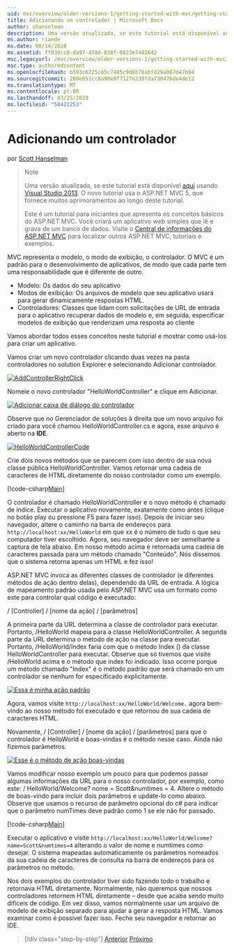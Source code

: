 ```yaml
---
uid: mvc/overview/older-versions-1/getting-started-with-mvc/getting-started-with-mvc-part2
title: Adicionando um controlador | Microsoft Docs
author: shanselman
description: Uma versão atualizada, se este tutorial está disponível aqui usando o Visual Studio 2013. O novo tutorial usa o ASP.NET MVC 5, que fornece muitos aprimoramentos em t...
ms.author: riande
ms.date: 08/14/2010
ms.assetid: ff03dcc0-da97-458d-838f-0823e7482642
msc.legacyurl: /mvc/overview/older-versions-1/getting-started-with-mvc/getting-started-with-mvc-part2
msc.type: authoredcontent
ms.openlocfilehash: b593c6225c05c7405c9d8b78abfd29a087d47b04
ms.sourcegitcommit: 289e051cc8a90e8f7127e239fda73047bde4de12
ms.translationtype: MT
ms.contentlocale: pt-BR
ms.lasthandoff: 03/25/2019
ms.locfileid: "58421253"
---
```

<a name="adding-a-controller"></a>Adicionando um controlador
====================
por [Scott Hanselman](https://github.com/shanselman)

> > [!NOTE]
> > Uma versão atualizada, se este tutorial está disponível [aqui](../../getting-started/introduction/getting-started.md) usando [Visual Studio 2013](https://my.visualstudio.com/Downloads?q=visual%20studio%202013). O novo tutorial usa o ASP.NET MVC 5, que fornece muitos aprimoramentos ao longo deste tutorial.
>
>
> Este é um tutorial para iniciantes que apresenta os conceitos básicos do ASP.NET MVC. Você criará um aplicativo web simples que lê e grava de um banco de dados. Visite o [Central de informações do ASP.NET MVC](../../../index.md) para localizar outros ASP.NET MVC, tutoriais e exemplos.


MVC representa o modelo, o modo de exibição, o controlador. O MVC é um padrão para o desenvolvimento de aplicativos, de modo que cada parte tem uma responsabilidade que é diferente de outro.

- Modelo: Os dados do seu aplicativo
- Modos de exibição: Os arquivos de modelo que seu aplicativo usará para gerar dinamicamente respostas HTML.
- Controladores: Classes que lidam com solicitações de URL de entrada para o aplicativo recuperar dados de modelo e, em seguida, especificar modelos de exibição que renderizam uma resposta ao cliente

Vamos abordar todos esses conceitos neste tutorial e mostrar como usá-los para criar um aplicativo.

Vamos criar um novo controlador clicando duas vezes na pasta controladores no solution Explorer e selecionando Adicionar controlador.

[![AddControllerRightClick](getting-started-with-mvc-part2/_static/image2.png)](getting-started-with-mvc-part2/_static/image1.png)

Nomeie o novo controlador "HelloWorldController" e clique em Adicionar.

[![Adicionar caixa de diálogo do controlador](getting-started-with-mvc-part2/_static/image4.png)](getting-started-with-mvc-part2/_static/image3.png)

Observe que no Gerenciador de soluções à direita que um novo arquivo foi criado para você chamou HelloWorldController.cs e agora, esse arquivo é aberto na **IDE**.

[![HelloWorldControllerCode](getting-started-with-mvc-part2/_static/image6.png)](getting-started-with-mvc-part2/_static/image5.png)

Crie dois novos métodos que se parecem com isso dentro de sua nova classe pública HelloWorldController. Vamos retornar uma cadeia de caracteres de HTML diretamente do nosso controlador como um exemplo.

[!code-csharp[Main](getting-started-with-mvc-part2/samples/sample1.cs)]

O controlador é chamado HelloWorldController e o novo método é chamado de índice. Executar o aplicativo novamente, exatamente como antes (clique no botão play ou pressione F5 para fazer isso). Depois de iniciar seu navegador, altere o caminho na barra de endereços para `http://localhost:xx/HelloWorld` em que xx é o número de tudo o que seu computador tiver escolhido. Agora, seu navegador deve ser semelhante a captura de tela abaixo. Em nosso método acima é retornada uma cadeia de caracteres passada para um método chamado "Conteúdo". Nós dissemos que o sistema retorna apenas um HTML e fez isso!

ASP.NET MVC invoca as diferentes classes de controlador (e diferentes métodos de ação dentro delas), dependendo da URL de entrada. A lógica de mapeamento padrão usada pelo ASP.NET MVC usa um formato como este para controlar qual código é executado:

/ [Controller] / [nome da ação] / [parâmetros]

A primeira parte da URL determina a classe de controlador para executar. Portanto, /HelloWorld mapeia para a classe HelloWorldController. A segunda parte da URL determina o método de ação na classe para executar. Portanto, /HelloWorld/Index faria com que o método Index () da classe HelloWorldController para executar. Observe que só tivemos que visite /HelloWorld acima e o método que index foi indicado. Isso ocorre porque um método chamado "Index" é o método padrão que será chamado em um controlador se nenhum for especificado explicitamente.

[![Essa é minha ação padrão](getting-started-with-mvc-part2/_static/image8.png)](getting-started-with-mvc-part2/_static/image7.png)

Agora, vamos visite `http://localhost:xx/HelloWorld/Welcome.` agora bem-vindo ao nosso método foi executado e que retornou de sua cadeia de caracteres HTML.

Novamente, / [Controller] / [nome da ação] / [parâmetros] para que o controlador é HelloWorld e boas-vindas é o método nesse caso. Ainda não fizemos parâmetros.

[![Esse é o método de ação boas-vindas](getting-started-with-mvc-part2/_static/image10.png)](getting-started-with-mvc-part2/_static/image9.png)

Vamos modificar nosso exemplo um pouco para que podemos passar algumas informações da URL para o nosso controlador, por exemplo, como este: / HelloWorld/Welcome? nome = Scott&amp;numtimes = 4. Altere o método de boas-vindo para incluir dois parâmetros e update-lo como abaixo. Observe que usamos o recurso de parâmetro opcional do c# para indicar que o parâmetro numTimes deve padrão como 1 se ele não for passado.

[!code-csharp[Main](getting-started-with-mvc-part2/samples/sample2.cs)]

Executar o aplicativo e visite `http://localhost:xx/HelloWorld/Welcome?name=Scott&numtimes=4` alterando o valor de nome e numtimes como desejar. O sistema mapeadas automaticamente os parâmetros nomeados da sua cadeia de caracteres de consulta na barra de endereços para os parâmetros no método.

Nos dois exemplos do controlador tiver sido fazendo todo o trabalho e retornava HTML diretamente. Normalmente, não queremos que nossos controladores retornem HTML diretamente – desde que acaba sendo muito difíceis de código. Em vez disso, vamos normalmente usar um arquivo de modelo de exibição separado para ajudar a gerar a resposta HTML. Vamos examinar como é possível fazer isso. Feche seu navegador e retornar ao IDE.

> [!div class="step-by-step"]
> [Anterior](getting-started-with-mvc-part1.md)
> [Próximo](getting-started-with-mvc-part3.md)
